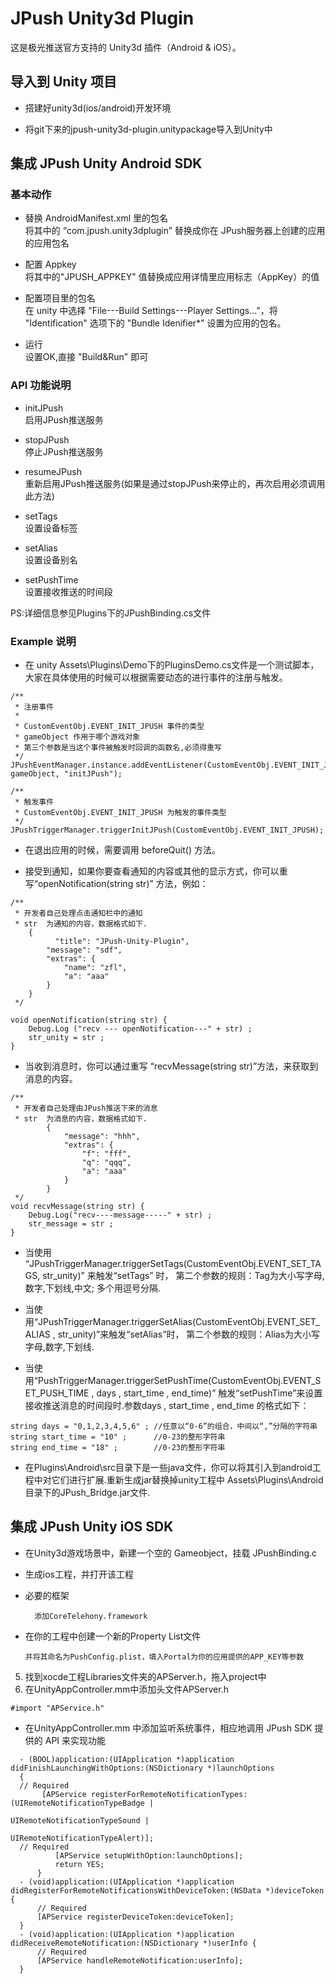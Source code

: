 JPush Unity3d Plugin
====================

这是极光推送官方支持的 Unity3d 插件（Android &amp; iOS）。

## 导入到 Unity 项目

* 搭建好unity3d(ios/android)开发环境

* 将git下来的jpush-unity3d-plugin.unitypackage导入到Unity中

## 集成 JPush Unity Android SDK

### 基本动作

* 替换 AndroidManifest.xml 里的包名 <br>
  将其中的 “com.jpush.unity3dplugin” 替换成你在 JPush服务器上创建的应用的应用包名

* 配置 Appkey <br>
  将其中的"JPUSH_APPKEY" 值替换成应用详情里应用标志（AppKey）的值

* 配置项目里的包名 <br>
  在 unity 中选择 "File---Build Settings---Player Settings..."，将 "Identification" 选项下的 "Bundle Idenifier*" 设置为应用的包名。

* 运行<br>
  设置OK,直接 "Build&Run" 即可


### API 功能说明

* initJPush <br> 启用JPush推送服务
  
* stopJPush <br> 停止JPush推送服务

* resumeJPush <br> 重新启用JPush推送服务(如果是通过stopJPush来停止的，再次启用必须调用此方法)

* setTags <br> 设置设备标签

* setAlias <br> 设置设备别名

* setPushTime <br> 设置接收推送的时间段

PS:详细信息参见Plugins下的JPushBinding.cs文件


### Example 说明

* 在 unity Assets\Plugins\Demo下的PluginsDemo.cs文件是一个测试脚本，大家在具体使用的时候可以根据需要动态的进行事件的注册与触发。

```
/**
 * 注册事件
 * 
 * CustomEventObj.EVENT_INIT_JPUSH 事件的类型
 * gameObject 作用于哪个游戏对象
 * 第三个参数是当这个事件被触发时回调的函数名,必须得重写
 */
JPushEventManager.instance.addEventListener(CustomEventObj.EVENT_INIT_JPUSH, gameObject, "initJPush");

/**
 * 触发事件
 * CustomEventObj.EVENT_INIT_JPUSH 为触发的事件类型
 */
JPushTriggerManager.triggerInitJPush(CustomEventObj.EVENT_INIT_JPUSH);
```

* 在退出应用的时候，需要调用 beforeQuit() 方法。

* 接受到通知，如果你要查看通知的内容或其他的显示方式，你可以重写“openNotification(string str)” 方法，例如：

```
/**
 * 开发者自己处理点击通知栏中的通知
 * str  为通知的内容，数据格式如下.
    {
          "title": "JPush-Unity-Plugin",
  	    "message": "sdf",
  	    "extras": {
  	        "name": "zfl",
  	        "a": "aaa"
  	    }
  	}
 */

void openNotification(string str) {
	Debug.Log ("recv --- openNotification---" + str) ;
	str_unity = str ;
}
```

* 当收到消息时，你可以通过重写 “recvMessage(string str)”方法，来获取到消息的内容。

```
/**
 * 开发者自己处理由JPush推送下来的消息
 * str  为消息的内容，数据格式如下.
		{
		    "message": "hhh",
		    "extras": {
		        "f": "fff",
		        "q": "qqq",
		        "a": "aaa"
		    }
		}
 */
void recvMessage(string str) {
	Debug.Log("recv----message-----" + str) ; 
	str_message = str ;
} 
```

* 当使用 “JPushTriggerManager.triggerSetTags(CustomEventObj.EVENT_SET_TAGS, str_unity)” 来触发“setTags” 时，
第二个参数的规则：Tag为大小写字母,数字,下划线,中文; 多个用逗号分隔.<br>

* 当使用“JPushTriggerManager.triggerSetAlias(CustomEventObj.EVENT_SET_ALIAS , str_unity)”来触发“setAlias”时，
第二个参数的规则：Alias为大小写字母,数字,下划线.<br>

* 当使用“PushTriggerManager.triggerSetPushTime(CustomEventObj.EVENT_SET_PUSH_TIME , days , start_time , end_time)”
触发“setPushTime”来设置接收推送消息的时间段时.参数days , start_time , end_time 的格式如下：

``` 
string days = "0,1,2,3,4,5,6" ; //任意以“0-6”的组合，中间以“,”分隔的字符串
string start_time = "10" ;      //0-23的整形字符串
string end_time = "18" ;        //0-23的整形字符串
```

* 在Plugins\Android\src目录下是一些java文件，你可以将其引入到android工程中对它们进行扩展.重新生成jar替换掉unity工程中
Assets\Plugins\Android 目录下的JPush_Bridge.jar文件.


## 集成 JPush Unity iOS SDK

* 在Unity3d游戏场景中，新建一个空的 Gameobject，挂载 JPushBinding.c

* 生成ios工程，并打开该工程

* 必要的框架

  ```
    添加CoreTelehony.framework
  ```
  
* 在你的工程中创建一个新的Property List文件

  ```
  并将其命名为PushConfig.plist，填入Portal为你的应用提供的APP_KEY等参数
  ```
  
5. 找到xocde工程Libraries文件夹的APServer.h，拖入project中
6. 在UnityAppController.mm中添加头文件APServer.h

```
#import "APService.h"
```

* 在UnityAppController.mm 中添加监听系统事件，相应地调用 JPush SDK 提供的 API 来实现功能

```
  - (BOOL)application:(UIApplication *)application didFinishLaunchingWithOptions:(NSDictionary *)launchOptions
  {
  // Required
       [APService registerForRemoteNotificationTypes:(UIRemoteNotificationTypeBadge |
                                                      UIRemoteNotificationTypeSound |
                                                      UIRemoteNotificationTypeAlert)];
  // Required
          [APService setupWithOption:launchOptions];
          return YES;
      }
  - (void)application:(UIApplication *)application didRegisterForRemoteNotificationsWithDeviceToken:(NSData *)deviceToken {
      // Required
      [APService registerDeviceToken:deviceToken];
  }
  - (void)application:(UIApplication *)application didReceiveRemoteNotification:(NSDictionary *)userInfo {
      // Required
      [APService handleRemoteNotification:userInfo];
  }
```

